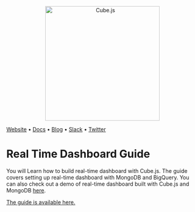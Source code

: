 <p align="center"><a href="https://cube.dev"><img src="https://i.imgur.com/zYHXm4o.png" alt="Cube.js" width="300px"></a></p>

[Website](https://cube.dev) • [Docs](https://cube.dev/docs) • [Blog](https://cube.dev/blog) • [Slack](https://slack.cube.dev) • [Twitter](https://twitter.com/thecubejs)

# Real Time Dashboard Guide
You will Learn how to build real-time dashboard with Cube.js. The guide covers setting up real-time dashboard with MongoDB and BigQuery.
You can also check out a demo of real-time dashboard built with Cube.js and MongoDB [here](https://real-time-dashboard-demo.cube.dev/).

[The guide is available here.](https://real-time-dashboard.cube.dev)
